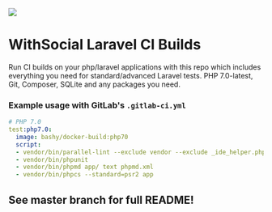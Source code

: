 ![](https://withsocial.com/assets/img/logo/withsocial.black.black.72ppi.png)

# WithSocial Laravel CI Builds

Run CI builds on your php/laravel applications with this repo which includes everything you need for standard/advanced Laravel tests. PHP 7.0-latest, Git, Composer, SQLite and any packages you need.

### Example usage with GitLab's `.gitlab-ci.yml`
```yml
# PHP 7.0
test:php7.0:
  image: bashy/docker-build:php70
  script:
  - vendor/bin/parallel-lint --exclude vendor --exclude _ide_helper.php .
  - vendor/bin/phpunit
  - vendor/bin/phpmd app/ text phpmd.xml
  - vendor/bin/phpcs --standard=psr2 app
```

## See master branch for full README!
